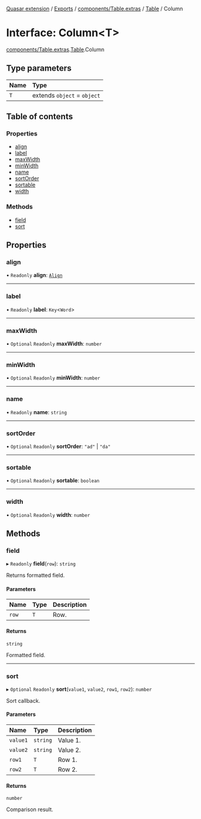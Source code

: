 [Quasar extension](../index.md) / [Exports](../modules.md) / [components/Table.extras](../modules/components_Table_extras.md) / [Table](../modules/components_Table_extras.Table.md) / Column

# Interface: Column<T\>

[components/Table.extras](../modules/components_Table_extras.md).[Table](../modules/components_Table_extras.Table.md).Column

## Type parameters

| Name | Type |
| :------ | :------ |
| `T` | extends `object` = `object` |

## Table of contents

### Properties

- [align](components_Table_extras.Table.Column.md#align)
- [label](components_Table_extras.Table.Column.md#label)
- [maxWidth](components_Table_extras.Table.Column.md#maxwidth)
- [minWidth](components_Table_extras.Table.Column.md#minwidth)
- [name](components_Table_extras.Table.Column.md#name)
- [sortOrder](components_Table_extras.Table.Column.md#sortorder)
- [sortable](components_Table_extras.Table.Column.md#sortable)
- [width](components_Table_extras.Table.Column.md#width)

### Methods

- [field](components_Table_extras.Table.Column.md#field)
- [sort](components_Table_extras.Table.Column.md#sort)

## Properties

### align

• `Readonly` **align**: [`Align`](../modules/components_Table_extras.Table.md#align)

___

### label

• `Readonly` **label**: `Key`<`Word`\>

___

### maxWidth

• `Optional` `Readonly` **maxWidth**: `number`

___

### minWidth

• `Optional` `Readonly` **minWidth**: `number`

___

### name

• `Readonly` **name**: `string`

___

### sortOrder

• `Optional` `Readonly` **sortOrder**: ``"ad"`` \| ``"da"``

___

### sortable

• `Optional` `Readonly` **sortable**: `boolean`

___

### width

• `Optional` `Readonly` **width**: `number`

## Methods

### field

▸ `Readonly` **field**(`row`): `string`

Returns formatted field.

#### Parameters

| Name | Type | Description |
| :------ | :------ | :------ |
| `row` | `T` | Row. |

#### Returns

`string`

Formatted field.

___

### sort

▸ `Optional` `Readonly` **sort**(`value1`, `value2`, `row1`, `row2`): `number`

Sort callback.

#### Parameters

| Name | Type | Description |
| :------ | :------ | :------ |
| `value1` | `string` | Value 1. |
| `value2` | `string` | Value 2. |
| `row1` | `T` | Row 1. |
| `row2` | `T` | Row 2. |

#### Returns

`number`

Comparison result.
